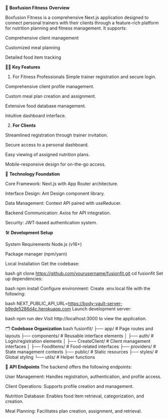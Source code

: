 🌟 **Boxfusion Fitness**
**Overview**


Boxfusion Fitness is a comprehensive Next.js application designed to connect personal trainers with their clients through a feature-rich platform for nutrition planning and fitness management. It supports:

Comprehensive client management

Customized meal planning

Detailed food item tracking

🏋️‍♂️ **Key Features**


1. For Fitness Professionals
Simple trainer registration and secure login.

Comprehensive client profile management.

Custom meal plan creation and assignment.

Extensive food database management.

Intuitive dashboard interface.

2. **For Clients**


Streamlined registration through trainer invitation.

Secure access to a personal dashboard.

Easy viewing of assigned nutrition plans.

Mobile-responsive design for on-the-go access.



🧱 **Technology Foundation**


Core Framework: Next.js with App Router architecture.

Interface Design: Ant Design component library.

Data Management: Context API paired with useReducer.

Backend Communication: Axios for API integration.

Security: JWT-based authentication system.



🛠️ **Development Setup**


System Requirements
Node.js (v16+)

Package manager (npm/yarn)

Local Installation
Get the codebase:

bash
git clone https://github.com/yourusername/fusionfit.git
cd fusionfit
Set up dependencies:

bash
npm install
Configure environment: Create .env.local file with the following:

bash
NEXT_PUBLIC_API_URL=https://body-vault-server-b9ede5286d4c.herokuapp.com
Launch development server:

bash
npm run dev
Visit http://localhost:3000 to view the application.



🗂️ **Codebase Organization**
bash
fusionfit/
├── app/                 # Page routes and layouts
├── components/          # Reusable interface elements
│   ├── auth/            # Login/registration elements
│   ├── CreateClient/    # Client management interfaces
│   ├── FoodItems/       # Food-related interfaces
├── providers/           # State management contexts
├── public/              # Static resources
├── styles/              # Global styling
└── utils/               # Helper functions



🔗 **API Endpoints**
The backend offers the following endpoints:

User Management: Handles registration, authentication, and profile access.

Client Operations: Supports profile creation and management.

Nutrition Database: Enables food item retrieval, categorization, and creation.

Meal Planning: Facilitates plan creation, assignment, and retrieval.
